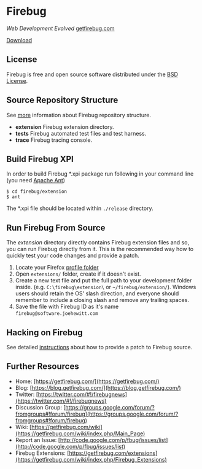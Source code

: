 Firebug
=======
*Web Development Evolved* [getfirebug.com](https://getfirebug.com)

[Download](https://addons.mozilla.org/en-US/firefox/addon/firebug/)

License
-------
Firebug is free and open source software distributed under the
[BSD License](https://github.com/firebug/firebug/blob/master/extension/license.txt).


Source Repository Structure
---------------------------
See [more](https://getfirebug.com/wiki/index.php/Source) information about Firebug
repository structure.


* **extension** Firebug extension directory.
* **tests** Firebug automated test files and test harness.
* **trace** Firebug tracing console.


Build Firebug XPI
-----------------
In order to build Firebug *.xpi package run following in your command line
(you need [Apache Ant](http://ant.apache.org/))

    $ cd firebug/extension
    $ ant

The *.xpi file should be located within `./release` directory.


Run Firebug From Source
-----------------------
The *extension* directory directly contains Firebug extension files and so, you can run
Firebug directly from it. This is the recommended way how to quickly test your code
changes and provide a patch.

1. Locate your Firefox [profile folder](http://kb.mozillazine.org/Profile_folder)
2. Open `extensions/` folder, create if it doesn't exist.
3. Create a new text file and put the full path to your development folder inside.
(e.g. `C:\firebug\extension\` or `~/firebug/extension/`). Windows users should retain the OS'
slash direction, and everyone should remember to include a closing slash and remove any
trailing spaces.
4. Save the file with Firebug ID as it's name `firebug@software.joehewitt.com`


Hacking on Firebug
------------------
See detailed [instructions](http://www.softwareishard.com/blog/firebug/hacking-on-firebug/)
about how to provide a patch to Firebug source.


Further Resources
-----------------

* Home: [https://getfirebug.com/](https://getfirebug.com/)
* Blog: [https://blog.getfirebug.com/](https://blog.getfirebug.com/)
* Twitter: [https://twitter.com/#!/firebugnews](https://twitter.com/#!/firebugnews)
* Discussion Group: [https://groups.google.com/forum/?fromgroups#!forum/firebug](https://groups.google.com/forum/?fromgroups#!forum/firebug)
* Wiki: [https://getfirebug.com/wiki](https://getfirebug.com/wiki/index.php/Main_Page)
* Report an Issue: [http://code.google.com/p/fbug/issues/list](http://code.google.com/p/fbug/issues/list)
* Firebug Extensions: [https://getfirebug.com/extensions](https://getfirebug.com/wiki/index.php/Firebug_Extensions)
